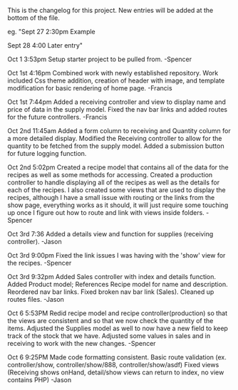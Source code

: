 This is the changelog for this project. New entries will be added at the bottom of the file.

eg. "Sept 27 2:30pm Example

Sept 28 4:00 Later entry"

Oct 1 3:53pm
Setup starter project to be pulled from.
-Spencer

Oct 1st 4:16pm
Combined work with newly established repository. Work included Css theme addition, creation of header with image, and
template modification for basic rendering of home page.
-Francis

Oct 1st 7:44pm
Added a receiving controller and view to display name and price of data in the supply model. Fixed the nav bar links and added routes for the future controllers.
-Francis

Oct 2nd 11:45am
Added a form column to receiving and Quantity column for a more detailed display. Modified the Receiving controller to allow for the quantity to be fetched from the supply model. Added a submission button for future logging function.

Oct 2nd 5:02pm
Created a recipe model that contains all of the data for the recipes as well as some methods for accessing.
Created a production controller to handle displaying all of the recipes as well as the details for each of the recipes.
I also created some views that are used to display the recipes, although I have a small issue with routing or the links from the show page, everything works as it should, it will just require some touching up once I figure out how to route and link with views inside folders.
-Spencer

Oct 3rd 7:36
Added a details view and function for supplies (receiving controller).
-Jason

Oct 3rd 9:00pm
Fixed the link issues I was having with the 'show' view for the recipes.
-Spencer

Oct 3rd 9:32pm
Added Sales controller with index and details function.
Added Product model; References Recipe model for name and description. 
Reordered nav bar links. 
Fixed broken nav bar link (Sales).
Cleaned up routes files. 
-Jason

Oct 6 5:53PM
Redid recipe model and recipe controller(production) so that the views are consistent and so that we now check the quantity of the items.
Adjusted the Supplies model as well to now have a new field to keep track of the stock that we have.
Adjusted some values in sales and in receiving to work with the new changes.
-Spencer

Oct 6 9:25PM
Made code formatting consistent. 
Basic route validation (ex. controller/show, controller/show/888, controller/show/asdf)
Fixed views (Receiving shows onHand, detail/show views can return to index, no view contains PHP)
-Jason 